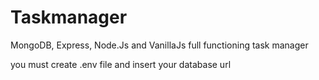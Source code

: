 # Taskmanager
MongoDB, Express, Node.Js and VanillaJs full functioning task manager

you must create .env file and insert your database url
